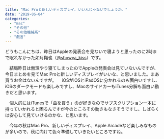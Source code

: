 ```yaml
---
title: "Mac Proと新しいディスプレイ、いいんじゃないでしょうか。"
date: "2019-06-04"
categories: 
  - "mac"
  - "その他"
  - "その他機械系"
  - "戯言"
---
```


どうもこんにちは、昨日はAppleの発表会を見ないで寝ようと思ったのに2時まで眠れなかった如月翔也（[@showya\_kiss](http://twitter.com/showya_kiss)）です。

　結局昨日は無理やり寝てしまったのでAppleの発表会は見ていないんですが、今日まとめを見てMac Proと新しいディスプレイがいいな、と思いました。まあ買うお金はないんですが。 　iOSがiOSとiPadOSに分かれるのも面白いですし、iOSのダークモードも楽しみですし、MacのサイドカーもiTunes分解も面白い動きだと思います。

　個人的にはiTunesで「曲を買う」のが好きなのでサブスクリプション一本に持っていかれると困るんですが今のところその動きもなさそうですし、しばらくは安心して見ていけるのかな、と思います。

　今年の秋はMac Pro、新しいディスプレイ、Apple Arcadeなど楽しみなものが多いので、秋に向けて色々準備していきたいところですね。
